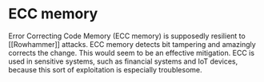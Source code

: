 # ECC memory

Error Correcting Code Memory (ECC memory) is supposedly resilient to [[Rowhammer]] attacks. ECC memory detects bit tampering and amazingly corrects the change. This would seem to be an effective mitigation.
ECC is used in sensitive systems, such as financial systems and IoT devices, because this sort of exploitation is especially troublesome.

